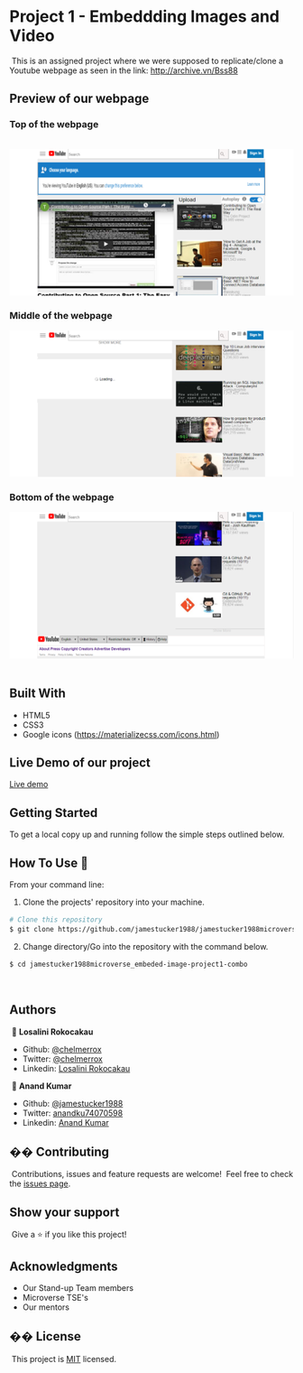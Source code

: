 # Project 1 - Embeddding Images and Video
​
This is an assigned project where we were supposed to replicate/clone a Youtube webpage as seen in the link: 
http://archive.vn/Bss88
​
​
## Preview of our webpage

### Top of the webpage
​
![screenshot](images/webpage_preview_1.PNG)

### Middle of the webpage

![screenshot 2](images/webpage_preview_3.PNG)

### Bottom of the webpage

![screenshot 3](images/webpage_preview_4.PNG)
​
## Built With
- HTML5
- CSS3
- Google icons (https://materializecss.com/icons.html)
​
## Live Demo of our project
​
<a href="https://raw.githack.com/jamestucker1988/jamestucker1988microverse_embeded-image-project1-combo/review/index.html">Live demo</a>

## Getting Started


To get a local copy up and running follow the simple steps outlined below.

## How To Use 🔧

From your command line:

1. Clone the projects' repository into your machine.

```bash
# Clone this repository
$ git clone https://github.com/jamestucker1988/jamestucker1988microverse_embeded-image-project1-combo

```
2. Change directory/Go into the repository with the command below.

```bash
$ cd jamestucker1988microverse_embeded-image-project1-combo

```
​
## Authors
​
👤 **Losalini Rokocakau**
​
- Github: [@chelmerrox](https://github.com/chelmerrox)
- Twitter: [@chelmerrox](https://twitter.com/chelmerrox)
- Linkedin: [Losalini Rokocakau](https://www.linkedin.com/in/losalini-rokocakau)

​
👤 **Anand Kumar**
​
- Github: [@jamestucker1988](https://github.com/jamestucker1988)
- Twitter: [anandku74070598](https://twitter.com/anandku74070598)
- Linkedin: [Anand Kumar](https://linkedin.com/in/anand-kumar-9128)
​
## �� Contributing
​
Contributions, issues and feature requests are welcome!
​
Feel free to check the [issues page](https://github.com/jamestucker1988/Embedding-images-in-video/issues).
​
## Show your support
​
Give a ⭐️ if you like this project!
​
## Acknowledgments
- Our Stand-up Team members
- Microverse TSE's
- Our mentors
​
## �� License
​
This project is [MIT](LICENSE.txt) licensed.